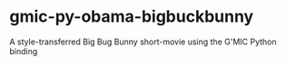 # gmic-py-obama-bigbuckbunny
A style-transferred Big Bug Bunny short-movie using the G'MIC Python binding
